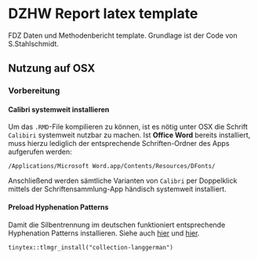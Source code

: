 # DZHW Report latex template

FDZ Daten und Methodenbericht template. Grundlage ist der Code von S.Stahlschmidt.

## Nutzung auf OSX

### Vorbereitung

#### Calibri systemweit installieren

Um das `.RMD`-File kompilieren zu können, ist es nötig unter OSX die Schrift `Calibiri` systemweit nutzbar zu machen. Ist **Office Word** bereits installiert, muss hierzu lediglich der entsprechende Schriften-Ordner des Apps aufgerufen werden:

`/Applications/Microsoft Word.app/Contents/Resources/DFonts/`

Anschließend werden sämtliche Varianten von `Calibri` per Doppelklick mittels der Schriftensammlung-App händisch systemweit installiert.

#### Preload Hyphenation Patterns

Damit die Silbentrennung im deutschen funktioniert entsprechende Hyphenation Patterns installieren. Siehe auch [hier](https://github.com/yihui/tinytex/issues/97#issuecomment-480337364) und [hier](https://github.com/yihui/tinytex/issues/97#issuecomment-578994618).

 `tinytex::tlmgr_install("collection-langgerman")`

